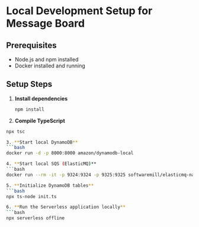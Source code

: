 # Local Development Setup for Message Board

## Prerequisites

- Node.js and npm installed
- Docker installed and running

## Setup Steps

1. **Install dependencies**

   ```bash
   npm install

2. **Compile TypeScript**
  ```bash
  npx tsc

3. **Start local DynamoDB**
  ```bash
  docker run -d -p 8000:8000 amazon/dynamodb-local

4. **Start local SQS (ElasticMQ)**
  ```bash
  docker run --rm -it -p 9324:9324 -p 9325:9325 softwaremill/elasticmq-native

5. **Initialize DynamoDB tables**
  ```bash
  npx ts-node init.ts

6. **Run the Serverless application locally**
  ```bash
  npx serverless offline